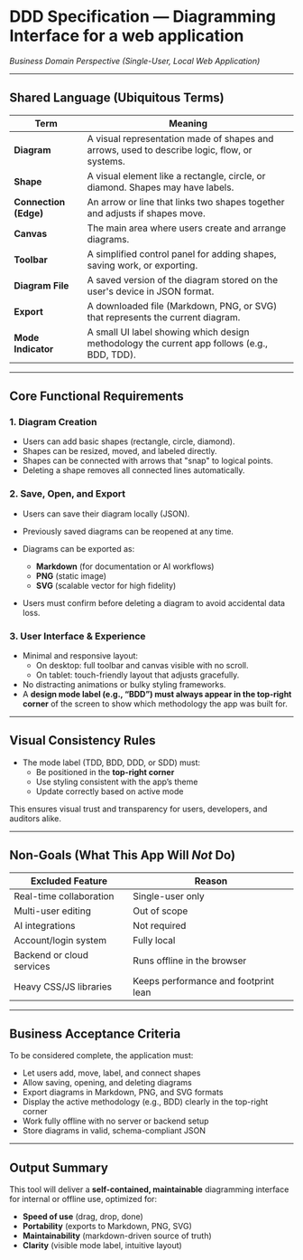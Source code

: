 # DDD Specification — Diagramming Interface for a web application  
*Business Domain Perspective (Single-User, Local Web Application)*

---

##  Shared Language (Ubiquitous Terms)

| Term | Meaning |
|------|--------|
| **Diagram** | A visual representation made of shapes and arrows, used to describe logic, flow, or systems. |
| **Shape** | A visual element like a rectangle, circle, or diamond. Shapes may have labels. |
| **Connection (Edge)** | An arrow or line that links two shapes together and adjusts if shapes move. |
| **Canvas** | The main area where users create and arrange diagrams. |
| **Toolbar** | A simplified control panel for adding shapes, saving work, or exporting. |
| **Diagram File** | A saved version of the diagram stored on the user's device in JSON format. |
| **Export** | A downloaded file (Markdown, PNG, or SVG) that represents the current diagram. |
| **Mode Indicator** | A small UI label showing which design methodology the current app follows (e.g., BDD, TDD).

---

##  Core Functional Requirements

### 1. Diagram Creation

- Users can add basic shapes (rectangle, circle, diamond).
- Shapes can be resized, moved, and labeled directly.
- Shapes can be connected with arrows that "snap" to logical points.
- Deleting a shape removes all connected lines automatically.

### 2. Save, Open, and Export

- Users can save their diagram locally (JSON).
- Previously saved diagrams can be reopened at any time.
- Diagrams can be exported as:
  - **Markdown** (for documentation or AI workflows)
  - **PNG** (static image)
  - **SVG** (scalable vector for high fidelity)

- Users must confirm before deleting a diagram to avoid accidental data loss.

### 3. User Interface & Experience

- Minimal and responsive layout:
  - On desktop: full toolbar and canvas visible with no scroll.
  - On tablet: touch-friendly layout that adjusts gracefully.
- No distracting animations or bulky styling frameworks.
- A **design mode label (e.g., “BDD”) must always appear in the top-right corner** of the screen to show which methodology the app was built for.

---

## Visual Consistency Rules

- The mode label (TDD, BDD, DDD, or SDD) must:
  - Be positioned in the **top-right corner**
  - Use styling consistent with the app’s theme
  - Update correctly based on active mode

This ensures visual trust and transparency for users, developers, and auditors alike.

---

## Non-Goals (What This App Will *Not* Do)

| Excluded Feature | Reason |
|------------------|--------|
| Real-time collaboration | Single-user only |
| Multi-user editing | Out of scope |
| AI integrations | Not required |
| Account/login system | Fully local |
| Backend or cloud services | Runs offline in the browser |
| Heavy CSS/JS libraries | Keeps performance and footprint lean |

---

## Business Acceptance Criteria

To be considered complete, the application must:

- Let users add, move, label, and connect shapes
- Allow saving, opening, and deleting diagrams
- Export diagrams in Markdown, PNG, and SVG formats
- Display the active methodology (e.g., BDD) clearly in the top-right corner
- Work fully offline with no server or backend setup
- Store diagrams in valid, schema-compliant JSON

---

## Output Summary

This tool will deliver a **self-contained, maintainable** diagramming interface for internal or offline use, optimized for:

- **Speed of use** (drag, drop, done)
- **Portability** (exports to Markdown, PNG, SVG)
- **Maintainability** (markdown-driven source of truth)
- **Clarity** (visible mode label, intuitive layout)



